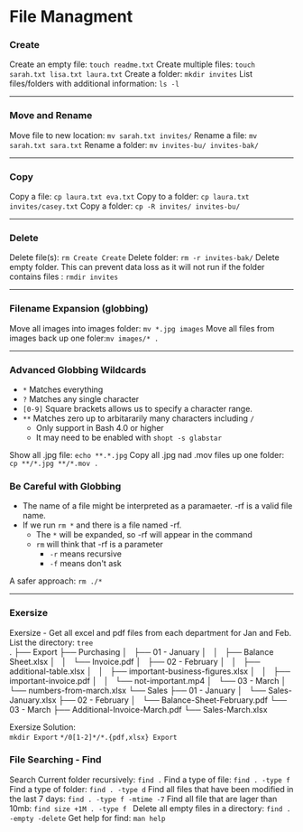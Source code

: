 # File Managment

### Create

Create an empty file: `touch readme.txt`
Create multiple files: `touch sarah.txt lisa.txt laura.txt`
Create a folder: `mkdir invites`
List files/folders with additional information: `ls -l`

---

### Move and Rename

Move file to new location: `mv sarah.txt invites/`
Rename a file: `mv sarah.txt sara.txt`
Rename a folder: `mv invites-bu/ invites-bak/`

---

### Copy

Copy a file: `cp laura.txt eva.txt`
Copy to a folder: `cp laura.txt invites/casey.txt`
Copy a folder: `cp -R invites/ invites-bu/`

---

### Delete

Delete file(s): `rm Create Create`
Delete folder: `rm -r invites-bak/`
Delete empty folder. This can prevent data loss as it will not run if the folder contains files : `rmdir invites`

---

### Filename Expansion (globbing)

Move all images into images folder: `mv *.jpg images`
Move all files from images back up one foler:`mv images/* .`

---

### Advanced Globbing Wildcards

- `*` Matches everything
- `?` Matches any single character
- `[0-9]` Square brackets allows us to specify a character range.
- `**` Matches zero up to arbitararily many characters including `/`
  - Only support in Bash 4.0 or higher
  - It may need to be enabled with `shopt -s glabstar`

Show all .jpg file: `echo **.*.jpg`
Copy all .jpg nad .mov files up one folder: `cp **/*.jpg **/*.mov .`

### Be Careful with Globbing

- The name of a file might be interpreted as a paramaeter. -rf is a valid file name.
- If we run `rm *` and there is a file named -rf.
  - The `*` will be expanded, so -rf will appear in the command
  - `rm` will think that -rf is a parameter
    - `-r` means recursive
    - `-f` means don't ask

A safer approach: `rm ./*`

---

### Exersize

Exersize - Get all excel and pdf files from each department for Jan and Feb.<br>
List the directory: `tree`<br>
.
├── Export
├── Purchasing
│   ├── 01 - January
│   │   ├── Balance Sheet.xlsx
│   │   └── Invoice.pdf
│   ├── 02 - February
│   │   ├── additional-table.xlsx
│   │   ├── important-business-figures.xlsx
│   │   ├── important-invoice.pdf
│   │   └── not-important.mp4
│   └── 03 - March
│   └── numbers-from-march.xlsx
└── Sales
├── 01 - January
│   └── Sales-January.xlsx
├── 02 - February
│   └── Balance-Sheet-February.pdf
└── 03 - March
├── Additional-Invoice-March.pdf
└── Sales-March.xlsx

Exersize Solution:<br>
`mkdir Export`
`*/0[1-2]*/*.{pdf,xlsx} Export`

### File Searching - Find

Search Current folder recursively: `find .`
Find a type of file: `find . -type f`
Find a type of folder: `find . -type d`
Find all files that have been modified in the last 7 days: `find . -type f -mtime -7`
Find all file that are lager than 10mb: `find size +1M . -type f `
Delete all empty files in a directory: `find . -empty -delete`
Get help for find: `man help`
